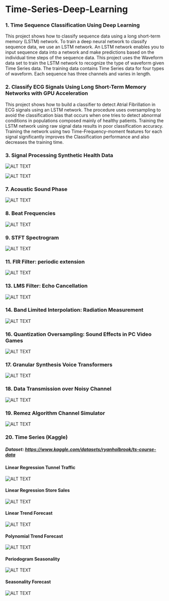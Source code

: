 # Time-Series-Deep-Learning

### 1. Time Sequence Classification Using Deep Learning
This project shows how to classify sequence data using a long short-term memory (LSTM) network. To train a deep neural network to classify sequence data, we use an LSTM network. An LSTM network enables you to input sequence data into a network and make predictions based on the individual time steps of the sequence data.
This project uses the Waveform data set to train the LSTM network to recognize the type of waveform given Time Series data. The training data contains Time Series data for four types of waveform. Each sequence has three channels and varies in length.

### 2. Classify ECG Signals Using Long Short-Term Memory Networks with GPU Acceleration   
This project shows how to build a classifier to detect Atrial Fibrillation in ECG signals using an LSTM network.
The procedure uses oversampling to avoid the classification bias that occurs when one tries to detect abnormal
conditions in populations composed mainly of healthy patients. Training the LSTM network using raw signal
data results in poor classification accuracy. Training the network using two Time-Frequency-moment features for
each signal significantly improves the Classification performance and also decreases the training time.

### 3. Signal Processing Synthetic Health Data

![ALT TEXT](https://github.com/SaifurRR/Digital-Signal-Processing-Time-Series-Deep-Learning/blob/main/Classification_Report.png)

![ALT TEXT](https://github.com/SaifurRR/Digital-Signal-Processing-Time-Series-Deep-Learning/blob/main/Synthetic-Health-Data-Filtered-Signal.png)

### 7. Acoustic Sound Phase

![ALT TEXT](https://github.com/SaifurRR/Digital-Signal-Processing-Time-Series-Deep-Learning/blob/main/piano_wave.png)

### 8. Beat Frequencies

![ALT TEXT](https://github.com/SaifurRR/Digital-Signal-Processing-Time-Series-Deep-Learning/blob/main/beat_frequencies.png)

### 9. STFT Spectrogram

![ALT TEXT](https://github.com/SaifurRR/Digital-Signal-Processing-Time-Series-Deep-Learning/blob/main/STFT_spectrogram.png)

### 11. FIR Filter: periodic extension
![ALT TEXT](https://github.com/SaifurRR/Digital-Signal-Processing-Time-Series-Deep-Learning/blob/main/FIR_periodic_extension.png)

### 13. LMS Filter: Echo Cancellation
![ALT TEXT](https://github.com/SaifurRR/Digital-Signal-Processing-Time-Series-Deep-Learning/blob/main/LMS-Filter-Echo-Cancellation.png)

### 14. Band Limited Interpolation: Radiation Measurement
![ALT TEXT](https://github.com/SaifurRR/Digital-Signal-Processing-Time-Series-Deep-Learning/blob/main/Band_Limited_Interpolation.png)

### 16. Quantization Oversampling: Sound Effects in PC Video Games
![ALT TEXT](https://github.com/SaifurRR/Digital-Signal-Processing-Time-Series-Deep-Learning/blob/main/Quantization_Oversampling.png)

### 17. Granular Synthesis Voice Transformers
![ALT TEXT](https://github.com/SaifurRR/Digital-Signal-Processing-Time-Series-Deep-Learning/blob/main/Granular_Synthesi_Voice_Transformers.jpg)

### 18. Data Transmission over Noisy Channel
![ALT TEXT](https://github.com/SaifurRR/Digital-Signal-Processing-Time-Series-Deep-Learning/blob/main/Data_Tx_Noisy_Channel.png)

### 19. Remez Algorithm Channel Simulator
![ALT TEXT](https://github.com/SaifurRR/Digital-Signal-Processing-Time-Series-Deep-Learning/blob/main/Remez-Algorithm-Channel-Simulator.png)

### 20. Time Series (Kaggle)

##### Dataset: https://www.kaggle.com/datasets/ryanholbrook/ts-course-data

#### Linear Regression Tunnel Traffic

![ALT TEXT](https://github.com/SaifurRR/Digital-Signal-Processing-Time-Series-Deep-Learning/blob/main/Kaggle-Time-Series/Linear-Regression-Tunnel-Traffic.png)

#### Linear Regression Store Sales 

![ALT TEXT](https://github.com/SaifurRR/Digital-Signal-Processing-Time-Series-Deep-Learning/blob/main/Kaggle-Time-Series/Lag-plot-Average-Store-Sales.png)

#### Linear Trend Forecast 

![ALT TEXT](https://github.com/SaifurRR/Digital-Signal-Processing-Time-Series-Deep-Learning/blob/main/Kaggle-Time-Series/Linear-Trend-Forecast.png)

#### Polynomial Trend Forecast 

![ALT TEXT](https://github.com/SaifurRR/Digital-Signal-Processing-Time-Series-Deep-Learning/blob/main/Kaggle-Time-Series/Trend-Forecast-US-Retail-Sales.png)

#### Periodogram Seasonality

![ALT TEXT](https://github.com/SaifurRR/Digital-Signal-Processing-Time-Series-Deep-Learning/blob/main/Kaggle-Time-Series/Periodogram-Seasonality-Tunnel-Traffic.png)

#### Seasonality Forecast

![ALT TEXT](https://github.com/SaifurRR/Digital-Signal-Processing-Time-Series-Deep-Learning/blob/main/Kaggle-Time-Series/Seasonality-Fourier-Features-Tunnel-Traffic.png)


